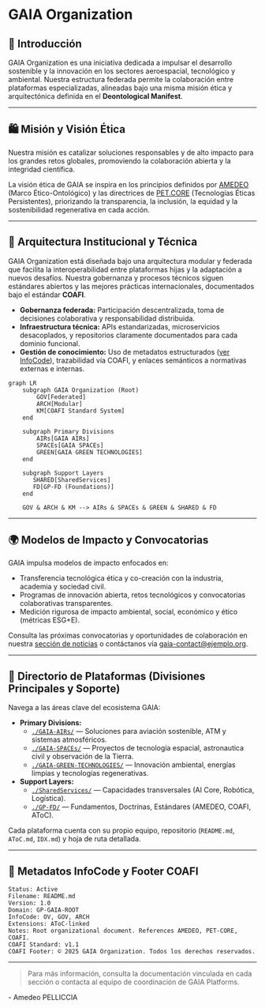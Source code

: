 <!-- GAIA Platforms Root Index • See below for AIRs, SPACEs, GREENTECH and Foundations -->

# GAIA Organization

## 📘 Introducción

GAIA Organization es una iniciativa dedicada a impulsar el desarrollo sostenible y la innovación en los sectores aeroespacial, tecnológico y ambiental. Nuestra estructura federada permite la colaboración entre plataformas especializadas, alineadas bajo una misma misión ética y arquitectónica definida en el **Deontological Manifest**.

---

## 🛍 Misión y Visión Ética

Nuestra misión es catalizar soluciones responsables y de alto impacto para los grandes retos globales, promoviendo la colaboración abierta y la integridad científica.

La visión ética de GAIA se inspira en los principios definidos por [AMEDEO](https://github.com/AMEDEO-PELLICCIA) (Marco Ético-Ontológico) y las directrices de [PET.CORE](https://github.com/GAIA-DESARROLLO-SOSTENIBLE-G-DS) (Tecnologías Éticas Persistentes), priorizando la transparencia, la inclusión, la equidad y la sostenibilidad regenerativa en cada acción.

---

## 🧱 Arquitectura Institucional y Técnica

GAIA Organization está diseñada bajo una arquitectura modular y federada que facilita la interoperabilidad entre plataformas hijas y la adaptación a nuevos desafíos. Nuestra gobernanza y procesos técnicos siguen estándares abiertos y las mejores prácticas internacionales, documentados bajo el estándar **COAFI**.

- **Gobernanza federada:** Participación descentralizada, toma de decisiones colaborativa y responsabilidad distribuida.
- **Infraestructura técnica:** APIs estandarizadas, microservicios desacoplados, y repositorios claramente documentados para cada dominio funcional.
- **Gestión de conocimiento:** Uso de metadatos estructurados ([ver InfoCode](#📌-metadatos-infocode-y-footer-coafi)), trazabilidad vía COAFI, y enlaces semánticos a normativas externas e internas.

```mermaid
graph LR
    subgraph GAIA Organization (Root)
        GOV[Federated]
        ARCH[Modular]
        KM[COAFI Standard System]
    end

    subgraph Primary Divisions
        AIRs[GAIA AIRs]
        SPACEs[GAIA SPACEs]
        GREEN[GAIA GREEN TECHNOLOGIES]
    end

    subgraph Support Layers
       SHARED[SharedServices]
       FD[GP-FD (Foundations)]
    end

    GOV & ARCH & KM --> AIRs & SPACEs & GREEN & SHARED & FD
```

---

## 🌍 Modelos de Impacto y Convocatorias

GAIA impulsa modelos de impacto enfocados en:

- Transferencia tecnológica ética y co-creación con la industria, academia y sociedad civil.
- Programas de innovación abierta, retos tecnológicos y convocatorias colaborativas transparentes.
- Medición rigurosa de impacto ambiental, social, económico y ético (métricas ESG+E).

Consulta las próximas convocatorias y oportunidades de colaboración en nuestra [sección de noticias](./news.md) o contáctanos vía [gaia-contact@ejemplo.org](mailto:gaia-contact@ejemplo.org).

---

## 📡 Directorio de Plataformas (Divisiones Principales y Soporte)

Navega a las áreas clave del ecosistema GAIA:

- **Primary Divisions:**
  - [`./GAIA-AIRs/`](./GAIA-AIRs/) — Soluciones para aviación sostenible, ATM y sistemas atmosféricos.
  - [`./GAIA-SPACEs/`](./GAIA-SPACEs/) — Proyectos de tecnología espacial, astronautica civil y observación de la Tierra.
  - [`./GAIA-GREEN-TECHNOLOGIES/`](./GAIA-GREEN-TECHNOLOGIES/) — Innovación ambiental, energías limpias y tecnologías regenerativas.
- **Support Layers:**
  - [`./SharedServices/`](./SharedServices/) — Capacidades transversales (AI Core, Robótica, Logística).
  - [`./GP-FD/`](./GP-FD/) — Fundamentos, Doctrinas, Estándares (AMEDEO, COAFI, AToC).

Cada plataforma cuenta con su propio equipo, repositorio (`README.md`, `AToC.md`, `IDX.md`) y hoja de ruta detallada.

---

## 📌 Metadatos InfoCode y Footer COAFI

```plaintext
Status: Active
Filename: README.md
Version: 1.0
Domain: GP-GAIA-ROOT
InfoCode: OV, GOV, ARCH
Extensions: AToC-linked
Notes: Root organizational document. References AMEDEO, PET-CORE, COAFI.
COAFI Standard: v1.1
COAFI Footer: © 2025 GAIA Organization. Todos los derechos reservados.
```

---

> Para más información, consulta la documentación vinculada en cada sección o contacta al equipo de coordinación de GAIA Platforms.

\- Amedeo PELLICCIA




